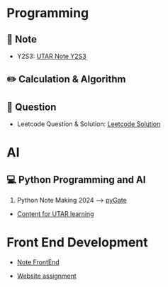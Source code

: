 # Programming

## 📓 Note
- Y2S3: [UTAR Note Y2S3](https://github.com/kiaky0/Programming/tree/main/UTAR_NOTE/Y2S3)


## ✏️ Calculation & Algorithm


## 🔎 Question

- Leetcode Question & Solution: [Leetcode Solution](https://github.com/kiaky0/Programming/tree/main/Question)


# AI

## 💻 Python Programming and AI

1. Python Note Making 2024 --> [pyGate](https://github.com/kiaky0/Programming/tree/main/Note/Python)

- [Content for UTAR learning](https://github.com/kiaky0/python_learning/blob/main/README.md)

# Front End Development

- [Note FrontEnd](https://github.com/kiaky0/Programming/tree/main/FrontEndDev/Note)

- [Website assignment](https://github.com/kiaky0/Discover-Malaysia-Website)







